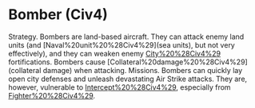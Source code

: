 # Bomber (Civ4)

Strategy.
Bombers are land-based aircraft. They can attack enemy land units (and [Naval%20unit%20%28Civ4%29](sea units), but not very effectively), and they can weaken enemy [City%20%28Civ4%29](city) fortifications. Bombers cause [Collateral%20damage%20%28Civ4%29](collateral damage) when attacking.
Missions.
Bombers can quickly lay open city defenses and unleash devastating Air Strike attacks. They are, however, vulnerable to [Intercept%20%28Civ4%29](interception), especially from [Fighter%20%28Civ4%29](Fighters).